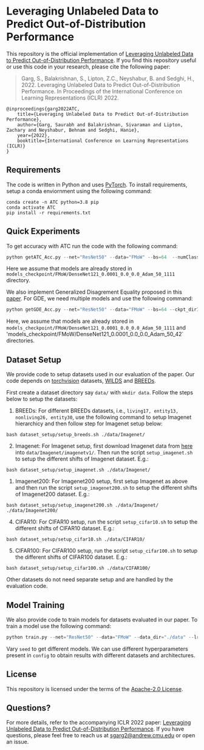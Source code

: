 
# Leveraging Unlabeled Data to Predict Out-of-Distribution Performance

This repository is the official implementation of [Leveraging Unlabeled Data to Predict Out-of-Distribution Performance](https://arxiv.org/abs/2201.04234). If you find this repository useful or use this code in your research, please cite the following paper: 

> Garg, S., Balakrishnan, S., Lipton, Z.C., Neyshabur, B. and Sedghi, H., 2022. Leveraging Unlabeled Data to Predict Out-of-Distribution Performance. In Proceedings of the International Conference on Learning Representations (ICLR) 2022.
```
@inproceedings{garg2022ATC,
    title={Leveraging Unlabeled Data to Predict Out-of-Distribution Performance},
    author={Garg, Saurabh and Balakrishnan, Sivaraman and Lipton, Zachary and Neyshabur, Behnam and Sedghi, Hanie},
    year={2022},
    booktitle={International Conference on Learning Representations (ICLR)} 
}
```

## Requirements

The code is written in Python and uses [PyTorch](https://pytorch.org/). To install requirements, setup a conda enviornment using the following command:

```setup
conda create -n ATC python=3.8 pip
conda activate ATC
pip install -r requirements.txt
```

## Quick Experiments 


To get accuracy with ATC run the code with the following command:
```python
python getATC_Acc.py --net="ResNet50" --data="FMoW" --bs=64  --numClasses=62  --seed="1111" --startEpoch=45 --endEpoch=50 --gapEpoch=5 --ckpt_dir="models_checkpoint/FMoW/DenseNet121_0.0001_0.0_0.0_Adam_50_1111/"
```
Here we assume that models are already stored in `models_checkpoint/FMoW/DenseNet121_0.0001_0.0_0.0_Adam_50_1111` directory.

We also implement Generalized Disagrement Equality proposed in this [paper](https://openreview.net/forum?id=WvOGCEAQhxl). For GDE, we need multiple models and use the following command:

```python
python getGDE_Acc.py --net="ResNet50" --data="FMoW" --bs=64 --ckpt_dir1="models_checkpoint/FMoW/DenseNet121_0.0001_0.0_0.0_Adam_50_1111/" --ckpt_dir2="FMoW/DenseNet121_0.0001_0.0_0.0_Adam_50_42" --numClasses=62 --seed=1111 --startEpoch=45 --endEpoch=50 --gapEpoch=5
```

Here, we assume that models are already stored in `models_checkpoint/FMoW/DenseNet121_0.0001_0.0_0.0_Adam_50_1111` and 'models_checkpoint/FMoW/DenseNet121_0.0001_0.0_0.0_Adam_50_42` directories.


## Dataset Setup

We provide code to setup datasets used in our evaluation of the paper. Our code depends on [torchvision](https://pytorch.org/vision/stable/datasets.html) datasets, [WILDS](https://github.com/p-lambda/wilds) and [BREEDs](https://github.com/MadryLab/BREEDS-Benchmarks). 

First create a dataset directory say `data/` with `mkdir data`. Follow the steps below to setup the datasets: 


1. BREEDs: For different BREEDs datasets, i.e., `living17, entity13, nonliving26, entity30`, use the following command to setup Imagenet hierarchicy and then follow step for Imagenet setup below:

```setup 
bash dataset_setup/setup_breeds.sh ./data/Imagenet/
```

2. Imagenet:  For Imagenet setup, first download Imagenet data from [here](https://image-net.org/) into `data/Imagenet/imagenetv1/`. Then run the script `setup_imagenet.sh` to setup the different shifts of Imagenet dataset. E.g.: 

```setup
bash dataset_setup/setup_imagenet.sh ./data/Imagenet/
```

1. Imagenet200: For Imagenet200 setup, first setup Imagenet as above and then run the script `setup_imagenet200.sh` to setup the different shifts of Imagenet200 dataset. E.g.: 

```setup
bash dataset_setup/setup_imagenet200.sh ./data/Imagenet/ ./data/Imagenet200/
```


4. CIFAR10: For CIFAR10 setup, run the script `setup_cifar10.sh` to setup the different shifts of CIFAR10 dataset. E.g.: 

```setup 
bash dataset_setup/setup_cifar10.sh ./data/CIFAR10/
```

5. CIFAR100: For CIFAR100 setup, run the script `setup_cifar100.sh` to setup the different shifts of CIFAR100 dataset. E.g.: 

```setup
bash dataset_setup/setup_cifar100.sh ./data/CIFAR100/
```

Other datasets do not need separate setup and are handled by the evaluation code.

## Model Training 

We also provide code to train models for datasets evaluated in our paper. To train a model use the following command:

```python
python train.py --net="ResNet50" --data="FMoW" --data_dir="./data" --lr=0.0001 --wd=0.0 --optimizer="Adam" --bs=64 --epochs=50 --logFreq=5 --numClasses=62 --momentum=0.0 --seed=1111 --pretrained
```

Vary `seed` to get different models. We can use different hyperparameters present in `config` to obtain results with different datasets and architectures. 

## License
This repository is licensed under the terms of the [Apache-2.0 License](LICENSE).

## Questions?

For more details, refer to the accompanying ICLR 2022 paper: [Leveraging Unlabeled Data to Predict Out-of-Distribution Performance](https://arxiv.org/abs/2201.04234). If you have questions, please feel free to reach us at sgarg2@andrew.cmu.edu or open an issue.  